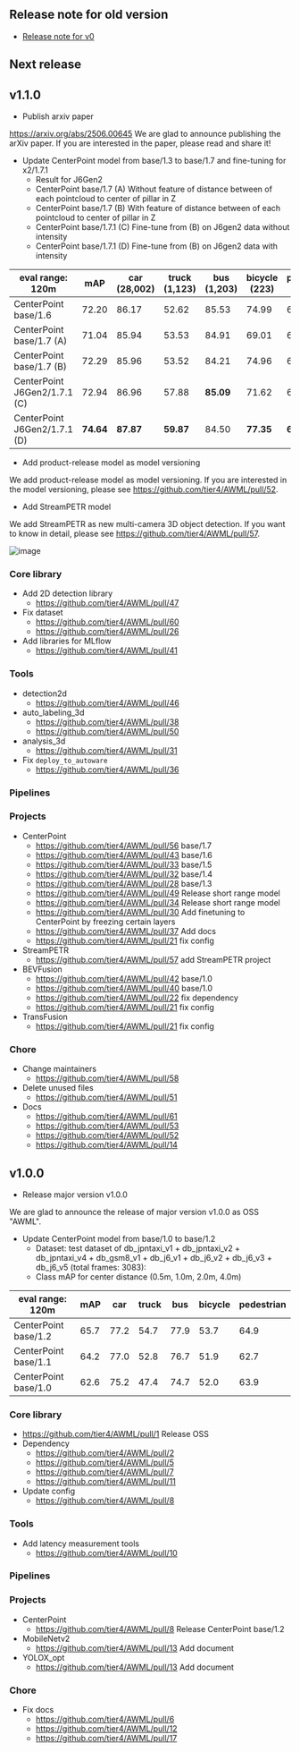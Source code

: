 ## Release note for old version

- [Release note for v0](/docs/release_note/release_note_v0.md)

## Next release

## v1.1.0

- Publish arxiv paper

https://arxiv.org/abs/2506.00645
We are glad to announce publishing the arXiv paper.
If you are interested in the paper, please read and share it!

- Update CenterPoint model from base/1.3 to base/1.7 and fine-tuning for x2/1.7.1
  - Result for J6Gen2
  - CenterPoint base/1.7 (A)  Without feature of distance between of each pointcloud to center of pillar in Z
  - CenterPoint base/1.7 (B)  With feature of distance between of each pointcloud to center of pillar in Z
  - CenterPoint base/1.7.1 (C) Fine-tune from (B) on J6gen2 data without intensity
  - CenterPoint base/1.7.1 (D) Fine-tune from (B) on J6gen2 data with intensity

| eval range: 120m             | mAP       | car <br> (28,002) | truck <br> (1,123) | bus <br> (1,203) | bicycle <br> (223) | pedestrian <br> (4,007) |
| ---------------------------- | --------- | ----------------- | ------------------ | ---------------- | ------------------ | ----------------------- |
| CenterPoint base/1.6         | 72.20     | 86.17             | 52.62              | 85.53            | 74.99              | 61.69                   |
| CenterPoint base/1.7 (A)     | 71.04     | 85.94             | 53.53              | 84.91            | 69.01              | 61.81                   |
| CenterPoint base/1.7 (B)     | 72.29     | 85.96             | 53.52              | 84.21            | 74.96              | 62.79                   |
| CenterPoint J6Gen2/1.7.1 (C) | 72.94     | 86.96             | 57.88              | **85.09**        | 71.62              | 63.17                   |
| CenterPoint J6Gen2/1.7.1 (D) | **74.64** | **87.87**         | **59.87**          | 84.50            | **77.35**          | **63.62**               |

- Add product-release model as model versioning

We add product-release model as model versioning.
If you are interested in the model versioning, please see https://github.com/tier4/AWML/pull/52.

- Add StreamPETR model

We add StreamPETR as new multi-camera 3D object detection.
If you want to know in detail, please see https://github.com/tier4/AWML/pull/57.

![image](https://github.com/user-attachments/assets/4078ce04-5836-49d5-8261-a6fcd20d8e82)

### Core library

- Add 2D detection library
  - https://github.com/tier4/AWML/pull/47
- Fix dataset
  - https://github.com/tier4/AWML/pull/60
  - https://github.com/tier4/AWML/pull/26
- Add libraries for MLflow
  - https://github.com/tier4/AWML/pull/41

### Tools

- detection2d
  - https://github.com/tier4/AWML/pull/46
- auto_labeling_3d
  - https://github.com/tier4/AWML/pull/38
  - https://github.com/tier4/AWML/pull/50
- analysis_3d
  - https://github.com/tier4/AWML/pull/31
- Fix `deploy_to_autoware`
  - https://github.com/tier4/AWML/pull/36

### Pipelines

### Projects

- CenterPoint
  - https://github.com/tier4/AWML/pull/56 base/1.7
  - https://github.com/tier4/AWML/pull/43 base/1.6
  - https://github.com/tier4/AWML/pull/33 base/1.5
  - https://github.com/tier4/AWML/pull/32 base/1.4
  - https://github.com/tier4/AWML/pull/28 base/1.3
  - https://github.com/tier4/AWML/pull/49 Release short range model
  - https://github.com/tier4/AWML/pull/34 Release short range model
  - https://github.com/tier4/AWML/pull/30 Add finetuning to CenterPoint by freezing certain layers
  - https://github.com/tier4/AWML/pull/37 Add docs
  - https://github.com/tier4/AWML/pull/21 fix config
- StreamPETR
  - https://github.com/tier4/AWML/pull/57 add StreamPETR project
- BEVFusion
  - https://github.com/tier4/AWML/pull/42 base/1.0
  - https://github.com/tier4/AWML/pull/40 base/1.0
  - https://github.com/tier4/AWML/pull/22 fix dependency
  - https://github.com/tier4/AWML/pull/21 fix config
- TransFusion
  - https://github.com/tier4/AWML/pull/21 fix config

### Chore

- Change maintainers
  - https://github.com/tier4/AWML/pull/58
- Delete unused files
  - https://github.com/tier4/AWML/pull/51
- Docs
  - https://github.com/tier4/AWML/pull/61
  - https://github.com/tier4/AWML/pull/53
  - https://github.com/tier4/AWML/pull/52
  - https://github.com/tier4/AWML/pull/14

## v1.0.0

- Release major version v1.0.0

We are glad to announce the release of major version v1.0.0 as OSS "AWML".

- Update CenterPoint model from base/1.0 to base/1.2
  - Dataset: test dataset of db_jpntaxi_v1 + db_jpntaxi_v2 + db_jpntaxi_v4 + db_gsm8_v1 + db_j6_v1 + db_j6_v2 + db_j6_v3 + db_j6_v5 (total frames: 3083):
  - Class mAP for center distance (0.5m, 1.0m, 2.0m, 4.0m)

| eval range: 120m     | mAP  | car  | truck | bus  | bicycle | pedestrian |
| -------------------- | ---- | ---- | ----- | ---- | ------- | ---------- |
| CenterPoint base/1.2 | 65.7 | 77.2 | 54.7  | 77.9 | 53.7    | 64.9       |
| CenterPoint base/1.1 | 64.2 | 77.0 | 52.8  | 76.7 | 51.9    | 62.7       |
| CenterPoint base/1.0 | 62.6 | 75.2 | 47.4  | 74.7 | 52.0    | 63.9       |

### Core library

- https://github.com/tier4/AWML/pull/1 Release OSS
- Dependency
  - https://github.com/tier4/AWML/pull/2
  - https://github.com/tier4/AWML/pull/5
  - https://github.com/tier4/AWML/pull/7
  - https://github.com/tier4/AWML/pull/11
- Update config
  - https://github.com/tier4/AWML/pull/8

### Tools

- Add latency measurement tools
  - https://github.com/tier4/AWML/pull/10

### Pipelines

### Projects

- CenterPoint
  - https://github.com/tier4/AWML/pull/8 Release CenterPoint base/1.2
- MobileNetv2
  - https://github.com/tier4/AWML/pull/13 Add document
- YOLOX_opt
  - https://github.com/tier4/AWML/pull/13 Add document

### Chore

- Fix docs
  - https://github.com/tier4/AWML/pull/6
  - https://github.com/tier4/AWML/pull/12
  - https://github.com/tier4/AWML/pull/17
